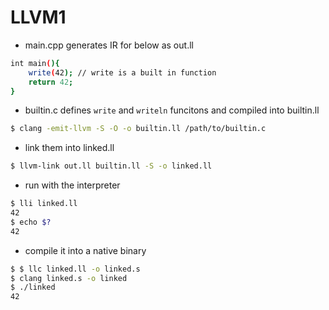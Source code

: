 # LLVM1

* main.cpp generates IR for below as out.ll

```sh
int main(){
	write(42); // write is a built in function
	return 42;
}
```

* builtin.c defines `write` and `writeln` funcitons and compiled into builtin.ll

```sh
$ clang -emit-llvm -S -O -o builtin.ll /path/to/builtin.c
```

* link them into linked.ll

```sh
$ llvm-link out.ll builtin.ll -S -o linked.ll
```

* run with the interpreter

```sh
$ lli linked.ll
42
$ echo $?
42
```

* compile it into a native binary

```sh
$ $ llc linked.ll -o linked.s
$ clang linked.s -o linked
$ ./linked
42
```


